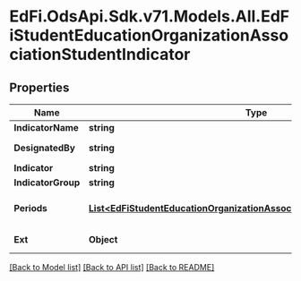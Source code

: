 # EdFi.OdsApi.Sdk.v71.Models.All.EdFiStudentEducationOrganizationAssociationStudentIndicator

## Properties

Name | Type | Description | Notes
------------ | ------------- | ------------- | -------------
**IndicatorName** | **string** | The name of the indicator or metric. | 
**DesignatedBy** | **string** | The person, organization, or department that designated the program association. | [optional] 
**Indicator** | **string** | The value of the indicator or metric. | 
**IndicatorGroup** | **string** | The name for a group of indicators. | [optional] 
**Periods** | [**List&lt;EdFiStudentEducationOrganizationAssociationStudentIndicatorPeriod&gt;**](EdFiStudentEducationOrganizationAssociationStudentIndicatorPeriod.md) | An unordered collection of studentEducationOrganizationAssociationStudentIndicatorPeriods. The time periods for which the indicator was effective. | [optional] 
**Ext** | **Object** | Extensions to the StudentEducationOrganizationAssociationStudentIndicator entity. | [optional] 

[[Back to Model list]](../README.md#documentation-for-models) [[Back to API list]](../README.md#documentation-for-api-endpoints) [[Back to README]](../README.md)

